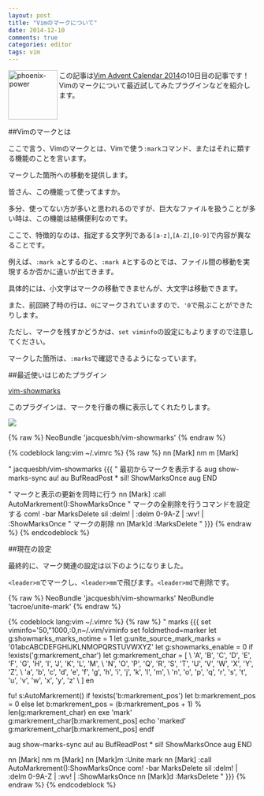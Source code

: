 ```yaml
---
layout: post
title: "Vimのマークについて"
date: 2014-12-10
comments: true
categories: editor
tags: vim
---
```

<img src="{{ root_url }}/images/more.png" alt="phoenix-power" align="left" width="100" height="100">この記事は[Vim Advent Calendar 2014](http://qiita.com/advent-calendar/2014/vim)の10日目の記事です！Vimのマークについて最近試してみたプラグインなどを紹介します。<!--more--><br clear="all">

##Vimのマークとは

ここで言う、Vimのマークとは、Vimで使う`:mark`コマンド、またはそれに類する機能のことを言います。

マークした箇所への移動を提供します。

皆さん、この機能って使ってますか。

多分、使ってない方が多いと思われるのですが、巨大なファイルを扱うことが多い時は、この機能は結構便利なのです。

ここで、特徴的なのは、指定する文字列である`[a-z]`,`[A-Z]`,`[0-9]`で内容が異なることです。

例えば、`:mark a`とするのと、`:mark A`とするのとでは、ファイル間の移動を実現するか否かに違いが出てきます。

具体的には、小文字はマークの移動できませんが、大文字は移動できます。

また、前回終了時の行は、`0`にマークされていますので、`'0`で飛ぶことができたりします。

ただし、マークを残すかどうかは、`set viminfo`の設定にもよりますので注意してください。

マークした箇所は、`:marks`で確認できるようになっています。

##最近使いはじめたプラグイン

[vim-showmarks](https://github.com/jacquesbh/vim-showmarks)

このプラグインは、マークを行番の横に表示してくれたりします。

![](http://lh6.ggpht.com/-oN_HPu9mUpM/VIc73pnQ-tI/AAAAAAAAAJI/YAFRhqe-16w/s0/%2525E3%252582%2525B9%2525E3%252582%2525AF%2525E3%252583%2525AA%2525E3%252583%2525BC%2525E3%252583%2525B3%2525E3%252582%2525B7%2525E3%252583%2525A7%2525E3%252583%252583%2525E3%252583%252588.png)

{% raw %}
    NeoBundle 'jacquesbh/vim-showmarks'
{% endraw %}

{% codeblock lang:vim ~/.vimrc %}
{% raw %}
nn [Mark] <Nop>
nm <leader>m [Mark]

" jacquesbh/vim-showmarks {{{
" 最初からマークを表示する
aug show-marks-sync
        au! 
        au BufReadPost * sil! ShowMarksOnce
aug END

" マークと表示の更新を同時に行う
nn [Mark] :<C-u>call <SID>AutoMarkrement()<CR><CR>:ShowMarksOnce<CR>
" マークの全削除を行うコマンドを設定する
com! -bar MarksDelete sil :delm! | :delm 0-9A-Z | :wv! | :ShowMarksOnce
" マークの削除
nn <silent>[Mark]d :MarksDelete<CR>
" }}}
{% endraw %}
{% endcodeblock %}

##現在の設定

最終的に、マーク関連の設定は以下のようになりました。

`<leader>m`でマークし、`<leader>mm`で飛びます。`<leader>md`で削除です。

{% raw %}
    NeoBundle 'jacquesbh/vim-showmarks'
    NeoBundle 'tacroe/unite-mark'
{% endraw %}


{% codeblock lang:vim ~/.vimrc %}
{% raw %}
" marks {{{
set viminfo='50,\"1000,:0,n~/.vim/viminfo
set foldmethod=marker
let g:showmarks_marks_notime = 1
let g:unite_source_mark_marks = '01abcABCDEFGHIJKLNMOPQRSTUVWXYZ'
let g:showmarks_enable       = 0
if !exists('g:markrement_char')
    let g:markrement_char = [
    \     'A', 'B', 'C', 'D', 'E', 'F', 'G', 'H', 'I', 'J', 'K', 'L', 'M',
    \     'N', 'O', 'P', 'Q', 'R', 'S', 'T', 'U', 'V', 'W', 'X', 'Y', 'Z',
    \     'a', 'b', 'c', 'd', 'e', 'f', 'g', 'h', 'i', 'j', 'k', 'l', 'm',
    \     'n', 'o', 'p', 'q', 'r', 's', 't', 'u', 'v', 'w', 'x', 'y', 'z'
    \ ]
en

fu! s:AutoMarkrement()
    if !exists('b:markrement_pos')
        let b:markrement_pos = 0
    else
        let b:markrement_pos = (b:markrement_pos + 1) % len(g:markrement_char)
    en
    exe 'mark' g:markrement_char[b:markrement_pos]
    echo 'marked' g:markrement_char[b:markrement_pos]
endf

aug show-marks-sync
        au! 
        au BufReadPost * sil! ShowMarksOnce
aug END

nn [Mark] <Nop>
nm <leader>m [Mark]
nn <silent> [Mark]m :Unite mark<CR>
nn [Mark] :<C-u>call <SID>AutoMarkrement()<CR><CR>:ShowMarksOnce<CR>
com! -bar MarksDelete sil :delm! | :delm 0-9A-Z | :wv! | :ShowMarksOnce
nn <silent>[Mark]d :MarksDelete<CR>
" }}}
{% endraw %}
{% endcodeblock %}
